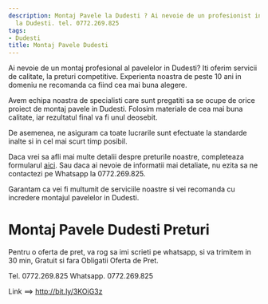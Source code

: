 ```yaml
---
description: Montaj Pavele la Dudesti ? Ai nevoie de un profesionist in Montaj Pavele
  la Dudesti. tel. 0772.269.825
tags:
- Dudesti
title: Montaj Pavele Dudesti
---
```



Ai nevoie de un montaj profesional al pavelelor in Dudesti? Iti oferim servicii de calitate, la preturi competitive. Experienta noastra de peste 10 ani in domeniu ne recomanda ca fiind cea mai buna alegere.

Avem echipa noastra de specialisti care sunt pregatiti sa se ocupe de orice proiect de montaj pavele in Dudesti. Folosim materiale de cea mai buna calitate, iar rezultatul final va fi unul deosebit. 

De asemenea, ne asiguram ca toate lucrarile sunt efectuate la standarde inalte si in cel mai scurt timp posibil. 

Daca vrei sa afli mai multe detalii despre preturile noastre, completeaza formularul <a href="http://bit.ly/3KOiG3z">aici</a>. Sau daca ai nevoie de informatii mai detaliate, nu ezita sa ne contactezi pe Whatsapp la 0772.269.825. 

Garantam ca vei fi multumit de serviciile noastre si vei recomanda cu incredere montajul pavelelor in Dudesti.

# Montaj Pavele Dudesti Preturi
Pentru o oferta de pret, va rog sa imi scrieti pe whatsapp, si va trimitem in 30 min, Gratuit si fara Obligatii Oferta de Pret.

Tel. 0772.269.825
Whatsapp. 0772.269.825

Link ==> http://bit.ly/3KOiG3z